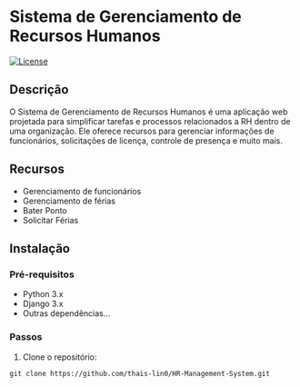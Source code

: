 # Sistema de Gerenciamento de Recursos Humanos

[![License](https://img.shields.io/badge/license-MIT-blue.svg)](https://github.com/thais-lin0/HR-Management-System/blob/main/LICENSE)

## Descrição

O Sistema de Gerenciamento de Recursos Humanos é uma aplicação web projetada para simplificar tarefas e processos relacionados a RH dentro de uma organização. Ele oferece recursos para gerenciar informações de funcionários, solicitações de licença, controle de presença e muito mais.

## Recursos

- Gerenciamento de funcionários
- Gerenciamento de férias
- Bater Ponto
- Solicitar Férias

## Instalação

### Pré-requisitos

- Python 3.x
- Django 3.x
- Outras dependências...

### Passos

1. Clone o repositório:

```shell
git clone https://github.com/thais-lin0/HR-Management-System.git
